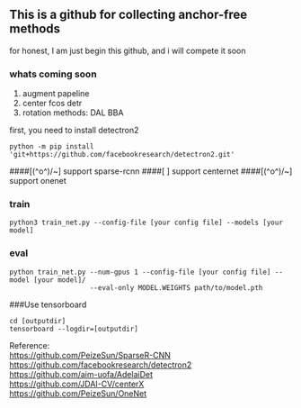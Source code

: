 ## This is a github for collecting anchor-free methods 


for honest, I am just begin this github, and i will compete it soon
### whats coming soon
1. augment papeline  
2. center fcos detr   
3. rotation methods: DAL BBA

first, you need to install detectron2
```
python -m pip install 'git+https://github.com/facebookresearch/detectron2.git'
```

####[\(^o^)/~] support sparse-rcnn
####[ ] support centernet
####[\(^o^)/~] support onenet

### train 
```
python3 train_net.py --config-file [your config file] --models [your model]
```

### eval
```
python train_net.py --num-gpus 1 --config-file [your config file] --model [your model]/ 
                    --eval-only MODEL.WEIGHTS path/to/model.pth
```

###Use tensorboard 
```
cd [outputdir]
tensorboard --logdir=[outputdir]
```

Reference:  
https://github.com/PeizeSun/SparseR-CNN  
https://github.com/facebookresearch/detectron2  
https://github.com/aim-uofa/AdelaiDet  
https://github.com/JDAI-CV/centerX  
https://github.com/PeizeSun/OneNet  


